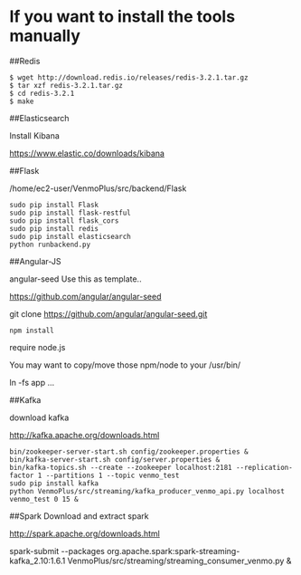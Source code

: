 
If you want to install the tools manually
======

##Redis

```shell
$ wget http://download.redis.io/releases/redis-3.2.1.tar.gz
$ tar xzf redis-3.2.1.tar.gz
$ cd redis-3.2.1
$ make
```

##Elasticsearch

Install Kibana


https://www.elastic.co/downloads/kibana


##Flask


/home/ec2-user/VenmoPlus/src/backend/Flask

```
sudo pip install Flask
sudo pip install flask-restful
sudo pip install flask_cors
sudo pip install redis
sudo pip install elasticsearch
python runbackend.py
```
##Angular-JS

angular-seed
Use this as template..

https://github.com/angular/angular-seed

git clone https://github.com/angular/angular-seed.git

`npm install`

require node.js

You may want to copy/move those npm/node to your /usr/bin/

ln -fs app ...

##Kafka

download kafka

http://kafka.apache.org/downloads.html

```
bin/zookeeper-server-start.sh config/zookeeper.properties &
bin/kafka-server-start.sh config/server.properties &
bin/kafka-topics.sh --create --zookeeper localhost:2181 --replication-factor 1 --partitions 1 --topic venmo_test
sudo pip install kafka
python VenmoPlus/src/streaming/kafka_producer_venmo_api.py localhost venmo_test 0 15 &
```

##Spark
Download and extract spark 

http://spark.apache.org/downloads.html


spark-submit --packages org.apache.spark:spark-streaming-kafka_2.10:1.6.1 VenmoPlus/src/streaming/streaming_consumer_venmo.py &



  


